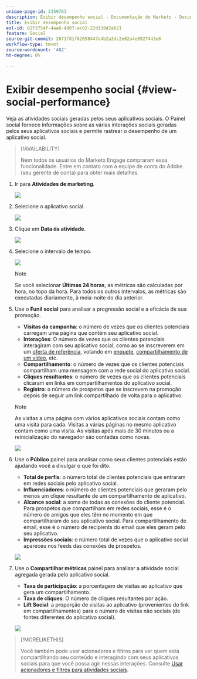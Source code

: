 ```yaml
---
unique-page-id: 2359763
description: Exibir desempenho social - Documentação do Marketo - Documentação do produto
title: Exibir desempenho social
exl-id: 82f3754f-4aa8-4d07-ac02-22d138d2a021
feature: Social
source-git-commit: 2671f81f62658447e4b2a3dc2e02a4e0927443e8
workflow-type: tm+mt
source-wordcount: '482'
ht-degree: 0%

---
```


# Exibir desempenho social {#view-social-performance}

Veja as atividades sociais geradas pelos seus aplicativos sociais. O Painel social fornece informações sobre as várias interações sociais geradas pelos seus aplicativos sociais e permite rastrear o desempenho de um aplicativo social.

>[!AVAILABILITY]
>
>Nem todos os usuários do Marketo Engage compraram essa funcionalidade. Entre em contato com a equipe de conta do Adobe (seu gerente de conta) para obter mais detalhes.

1. Ir para **Atividades de marketing**.

   ![](assets/login-marketing-activities.png)

1. Selecione o aplicativo social.

   ![](assets/image2014-9-23-17-3a10-3a13.png)

1. Clique em **Data da atividade**.

   ![](assets/image2014-9-23-17-3a10-3a22.png)

1. Selecione o intervalo de tempo.

   ![](assets/image2014-9-23-17-3a10-3a35.png)

   >[!NOTE]
   >
   >Se você selecionar **Últimas 24 horas**, as métricas são calculadas por hora, no topo da hora. Para todos os outros intervalos, as métricas são executadas diariamente, à meia-noite do dia anterior.

1. Use o **Funil social** para analisar a progressão social e a eficácia de sua promoção.

   * **Visitas da campanha**: o número de vezes que os clientes potenciais carregam uma página que contém seu aplicativo social.
   * **Interações**: O número de vezes que os clientes potenciais interagiram com seu aplicativo social, como ao se inscreverem em um [oferta de referência](/help/marketo/product-docs/demand-generation/social/referral-offers/create-a-referral-offer.md), votando em [enquete](/help/marketo/product-docs/demand-generation/social/creating-a-poll/create-a-poll.md), [compartilhamento de um vídeo](/help/marketo/product-docs/demand-generation/landing-pages/free-form-landing-pages/add-a-video-to-a-free-form-landing-page.md), etc.
   * **Compartilhamento**: o número de vezes que os clientes potenciais compartilham uma mensagem com a rede social do aplicativo social.
   * **Cliques resultantes**: o número de vezes que os clientes potenciais clicaram em links em compartilhamentos do aplicativo social.
   * **Registro**: o número de prospetos que se inscrevem na promoção depois de seguir um link compartilhado de volta para o aplicativo.

   >[!NOTE]
   >
   >As visitas a uma página com vários aplicativos sociais contam como uma visita para cada. Visitas a várias páginas no mesmo aplicativo contam como uma visita. As visitas após mais de 30 minutos ou a reinicialização do navegador são contadas como novas.

   ![](assets/image2014-9-23-17-3a11-3a16.png)

1. Use o **Público** painel para analisar como seus clientes potenciais estão ajudando você a divulgar o que foi dito.

   * **Total de perfis**: o número total de clientes potenciais que entraram em redes sociais pelo aplicativo social.
   * **Influenciadores**: o número de clientes potenciais que geraram pelo menos um clique resultante de um compartilhamento de aplicativo.
   * **Alcance social**: a soma de todas as conexões do cliente potencial. Para prospetos que compartilham em redes sociais, esse é o número de amigos que eles têm no momento em que compartilharam do seu aplicativo social. Para compartilhamento de email, esse é o número de recipients do email que eles geram pelo seu aplicativo.
   * **Impressões sociais**: o número total de vezes que o aplicativo social apareceu nos feeds das conexões de prospetos.

   ![](assets/image2014-9-23-17-3a11-3a26.png)

1. Use o **Compartilhar métricas** painel para analisar a atividade social agregada gerada pelo aplicativo social.

   * **Taxa de participação**: a porcentagem de visitas ao aplicativo que gera um compartilhamento.
   * **Taxa de cliques**: O número de cliques resultantes por ação.
   * **Lift Social**: a proporção de visitas ao aplicativo (provenientes do link em compartilhamentos) para o número de visitas não sociais (de fontes diferentes do aplicativo social).

   ![](assets/image2014-9-23-17-3a11-3a35.png)

>[!MORELIKETHIS]
>
>Você também pode usar acionadores e filtros para ver quem está compartilhando seu conteúdo e interagindo com seus aplicativos sociais para que você possa agir nessas interações. Consulte [Usar acionadores e filtros para atividades sociais](/help/marketo/product-docs/demand-generation/social/social-functions/triggers-and-filters-for-social-activities.md).
